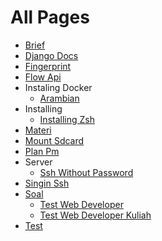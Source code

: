 # All Pages

* [Brief](brief/)
* [Django Docs](django-docs/)
* [Fingerprint](fingerprint/)
* [Flow Api](flow-api/)
* Instaling Docker
  * [Arambian](instaling-docker/arambian/)
* Installing
  * [Installing Zsh](installing/installing-zsh/)
* [Materi](materi/)
* [Mount Sdcard](mount-sdcard/)
* [Plan Pm](plan-pm/)
* Server
  * [Ssh Without Password](server/ssh-without-password.md)
* [Singin Ssh](singin-ssh/)
* [Soal](soal/)
  * [Test Web Developer](soal/test-web-developer/)
  * [Test Web Developer Kuliah](soal/test-web-developer-kuliah/)
* [Test](test/)
